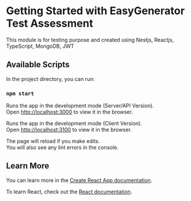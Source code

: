 # Getting Started with EasyGenerator Test Assessment

This module is for testing purpose and created using Nestjs, Reactjs, TypeScript, MongoDB, JWT

## Available Scripts

In the project directory, you can run:

### `npm start`

Runs the app in the development mode (Server/API Version).\
Open [http://localhost:3000](http://localhost:3000) to view it in the browser.

Runs the app in the development mode (Client Version).\
Open [http://localhost:3100](http://localhost:3100) to view it in the browser.

The page will reload if you make edits.\
You will also see any lint errors in the console.

## Learn More

You can learn more in the [Create React App documentation](https://facebook.github.io/create-react-app/docs/getting-started).

To learn React, check out the [React documentation](https://reactjs.org/).
